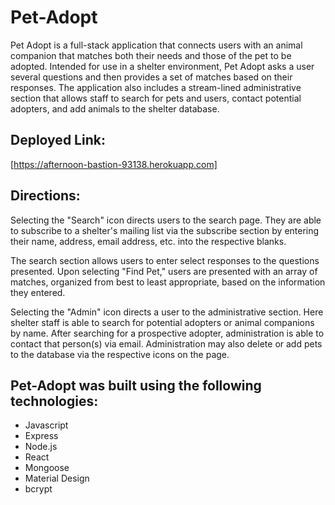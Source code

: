 # Pet-Adopt

Pet Adopt is a full-stack application that connects users with an animal companion that matches both their needs and those of the pet to be adopted. Intended for use in a shelter environment, Pet Adopt asks a user several questions and then provides a set of matches based on their responses. The application also includes a stream-lined administrative section that allows staff to search for pets and users, contact potential adopters, and add animals to the shelter database.

## Deployed Link:

[https://afternoon-bastion-93138.herokuapp.com]

## Directions:

Selecting the "Search" icon directs users to the search page. They are able to subscribe to a shelter's mailing list via the subscribe section by entering their name, address, email address, etc. into the respective blanks.

The search section allows users to enter select responses to the questions presented. Upon selecting "Find Pet," users are presented with an array of matches, organized from best to least appropriate, based on the information they entered.

Selecting the "Admin" icon directs a user to the administrative section. Here shelter staff is able to search for potential adopters or animal companions by name. After searching for a prospective adopter, administration is able to contact that person(s) via email. Administration may also delete or add pets to the database via the respective icons on the page.

## Pet-Adopt was built using the following technologies:

* Javascript
* Express
* Node.js
* React
* Mongoose
* Material Design
* bcrypt

